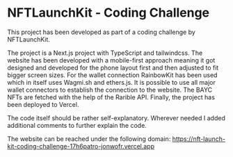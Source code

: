 # NFTLaunchKit - Coding Challenge

This project has been developed as part of a coding challenge by NFTLaunchKit.

The project is a Next.js project with TypeScript and tailwindcss. The website has been developed with a mobile-first approach meaning it got designed and developed for the phone layout first and then adjusted to fit bigger screen sizes. For the wallet connection RainbowKit has been used which in itself uses Wagmi.sh and ethers.js. It is possible to use all major wallet connectors to establish the connection to the website. The BAYC NFTs are fetched with the help of the Rarible API. Finally, the project has been deployed to Vercel.

The code itself should be rather self-explanatory. Wherever needed I added additional comments to further explain the code.

The website can be reached under the following domain:
https://nft-launch-kit-coding-challenge-17h6patro-jonwofr.vercel.app
